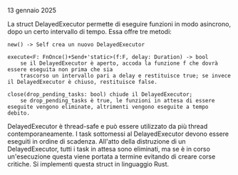 13 gennaio 2025

La struct DelayedExecutor permette di eseguire funzioni in modo asincrono, dopo un certo intervallo di tempo.
Essa offre tre metodi:

    new() -> Self crea un nuovo DelayedExecutor

    execute<F: FnOnce()+Send+'static>(f:F, delay: Duration) -> bool
        se il DelayedExecutor è aperto, accoda la funzione f che dovrà essere eseguita non prima che sia
        trascorso un intervallo pari a delay e restituisce true; se invece il DelayedExecutor è chiuso, restituisce false.

    close(drop_pending_tasks: bool) chiude il DelayedExecutor;
        se drop_pending_tasks è true, le funzioni in attesa di essere eseguite vengono eliminate, altrimenti vengono eseguite a tempo debito.

DelayedExecutor è thread-safe e può essere utilizzato da più thread contemporaneamente.
I task sottomessi al DelayedExecutor devono essere eseguiti in ordine di scadenza.
All'atto della distruzione di un DelayedExecutor, tutti i task in attesa sono eliminati, ma se è in corso
un'esecuzione questa viene portata a termine evitando di creare corse critiche.
Si implementi questa struct in linguaggio Rust.
